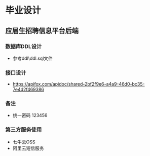 # 毕业设计
## 应届生招聘信息平台后端
### 数据库DDL设计
- 参考ddl\ddl.sql文件
### 接口设计
- https://apifox.com/apidoc/shared-2bf2f9e6-a4a9-46d0-bc35-7e4d2f469386

### 备注
- 统一密码 123456

### 第三方服务使用
- 七牛云OSS
- 阿里云短信服务